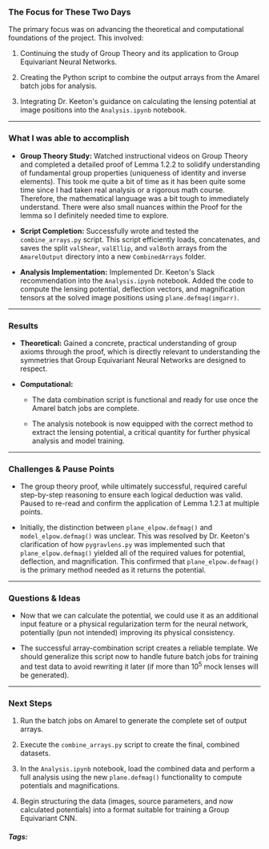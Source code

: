 ### The Focus for These Two Days

The primary focus was on advancing the theoretical and computational foundations of the project. This involved:

1. Continuing the study of Group Theory and its application to Group Equivariant Neural Networks.
    
2. Creating the Python script to combine the output arrays from the Amarel batch jobs for analysis.
    
3. Integrating Dr. Keeton's guidance on calculating the lensing potential at image positions into the `Analysis.ipynb` notebook.
***
### What I was able to accomplish

- **Group Theory Study:** Watched instructional videos on Group Theory and completed a detailed proof of Lemma 1.2.2 to solidify understanding of fundamental group properties (uniqueness of identity and inverse elements). This took me quite a bit of time as it has been quite some time since I had taken real analysis or a rigorous math course. Therefore, the mathematical language was a bit tough to immediately understand. There were also small nuances within the Proof for the lemma so I definitely needed time to explore.
    
- **Script Completion:** Successfully wrote and tested the `combine_arrays.py` script. This script efficiently loads, concatenates, and saves the split `valShear`, `valEllip`, and `valBoth` arrays from the `AmarelOutput` directory into a new `CombinedArrays` folder.
    
- **Analysis Implementation:** Implemented Dr. Keeton's Slack recommendation into the `Analysis.ipynb` notebook. Added the code to compute the lensing potential, deflection vectors, and magnification tensors at the solved image positions using `plane.defmag(imgarr)`.
***
### Results

- **Theoretical:** Gained a concrete, practical understanding of group axioms through the proof, which is directly relevant to understanding the symmetries that Group Equivariant Neural Networks are designed to respect.
    
- **Computational:**
    - The data combination script is functional and ready for use once the Amarel batch jobs are complete.
        
    - The analysis notebook is now equipped with the correct method to extract the lensing potential, a critical quantity for further physical analysis and model training.
***
### Challenges & Pause Points

- The group theory proof, while ultimately successful, required careful step-by-step reasoning to ensure each logical deduction was valid. Paused to re-read and confirm the application of Lemma 1.2.1 at multiple points. 
    
- Initially, the distinction between `plane_elpow.defmag()` and `model_elpow.defmag()` was unclear. This was resolved by Dr. Keeton's clarification of how `pygravlens.py` was implemented such that `plane_elpow.defmag()` yielded all of the required values for potential, deflection, and magnification. This confirmed that `plane_elpow.defmag()` is the primary method needed as it returns the potential.
***
### Questions & Ideas

- Now that we can calculate the potential, we could use it as an additional input feature or a physical regularization term for the neural network, potentially (pun not intended) improving its physical consistency.

- The successful array-combination script creates a reliable template. We should generalize this script now to handle future batch jobs for training and test data to avoid rewriting it later (if more than $10^5$ mock lenses will be generated). 
***
### Next Steps

1. Run the batch jobs on Amarel to generate the complete set of output arrays.
    
2. Execute the `combine_arrays.py` script to create the final, combined datasets.
    
3. In the `Analysis.ipynb` notebook, load the combined data and perform a full analysis using the new `plane.defmag()` functionality to compute potentials and magnifications.
    
4. Begin structuring the data (images, source parameters, and now calculated potentials) into a format suitable for training a Group Equivariant CNN.

##### Tags:




